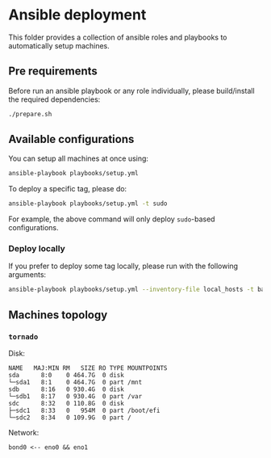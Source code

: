 # Ansible deployment

This folder provides a collection of ansible roles and playbooks to
automatically setup machines.

## Pre requirements

Before run an ansible playbook or any role individually, please build/install the
required dependencies:

```bash
./prepare.sh
```

## Available configurations

You can setup all machines at once using:

```bash
ansible-playbook playbooks/setup.yml
```

To deploy a specific tag, please do:

```bash
ansible-playbook playbooks/setup.yml -t sudo
```

For example, the above command will only deploy `sudo`-based configurations.

### Deploy locally

If you prefer to deploy some tag locally, please run with the following
arguments:

```bash
ansible-playbook playbooks/setup.yml --inventory-file local_hosts -t base
```

## Machines topology

### `tornado`

Disk:
```
NAME   MAJ:MIN RM   SIZE RO TYPE MOUNTPOINTS
sda      8:0    0 464.7G  0 disk
└─sda1   8:1    0 464.7G  0 part /mnt
sdb      8:16   0 930.4G  0 disk
└─sdb1   8:17   0 930.4G  0 part /var
sdc      8:32   0 110.8G  0 disk
├─sdc1   8:33   0   954M  0 part /boot/efi
└─sdc2   8:34   0 109.9G  0 part /
```

Network:
```
bond0 <-- eno0 && eno1
```
